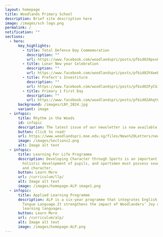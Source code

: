 ```yaml
---
layout: homepage
title: Woodlands Primary School
description: Brief site description here
image: /images/sch logo.png
permalink: /
notification: ""
sections:
  - hero:
      key_highlights:
        - title: Total Defence Day Commemoration
          description: ""
          url: https://www.facebook.com/woodlandspri/posts/pfbid028pxx6avJ5HxXY4tai7YgvaZ9e7WxqJ3FGKnqu6uctNV635Svknth1QffXKGHEocyl
        - title: Lunar New year Celebration
          description: ""
          url: https://www.facebook.com/woodlandspri/posts/pfbid02hXweEkU4eztMvKo7M4ycJgWiQyrk41MhWYz27S4tifMm7VcvQvnrVweBk9pRx5uzl
        - title: Prefect's Investiture
          description: ""
          url: https://www.facebook.com/woodlandspri/posts/pfbid02FyCGixESzESPMMMEDa4T9Fa6UVe5nAAfTwkiaupJq6twUWJhgyJ8s1NFLuSMU8ikl
        - title: Primary 1 First Day
          description: ""
          url: https://www.facebook.com/woodlandspri/posts/pfbid02AhqtQHzbGHAfTsM7dLCManeJerfd6C4zmtNGRyVgrT1aArhGha1GVzMeFzQsW6u1l
      background: /images/LNY_2024.jpg
      variant: image
  - infopic:
      title: Rhythm in the Woods
      id: infopic
      description: The latest issue of our newsletter is now available.
      button: Click to read!
      url: https://www.woodlandspri.moe.edu.sg/files/News%20Letters/newsletter_2023_1.pdf
      image: /images/Sections2.png
      alt: Image alt text
  - infopic:
      title: Learning For Life Programme
      description: Developing Character through Sports is an important component of
        holistic development of pupils, and sportsmen must possess sound values
        and character.
      button: Learn More
      url: /curriculum/llp/
      alt: Image alt text
      image: /images/homepage-ALP-image1.png
  - infopic:
      title: Applied Learning Programme
      description: ALP is a six-year programme that integrates English and Mother
        Tongue Language.It strengthens the impact of Woodlanders' Joy of
        learning languages.
      button: Learn More
      url: /curriculum/alp/
      alt: Image alt text
      image: /images/homepage-ALP.png
---
```

